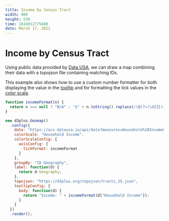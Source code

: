 ```yaml
---
title: Income by Census Tract
width: 800
height: 550
time: 1616012775400
date: March 17, 2021
---
```


[height]: 550
[delay]: 4000

# Income by Census Tract

Using public data provided by [Data USA](https://datausa.io/), we can draw a map combining their data with a topojson file containing matching IDs.

This example also shows how to use a custom number formatter for both displaying the value in the [tooltip](http://d3plus.org/docs/#Viz.tooltipConfig) and for formatting the tick values in the [color scale](http://d3plus.org/docs/#Viz.colorScaleConfig).

```js
function incomeFormat(n) {
  return n === null ? "N/A" : "$" + n.toString().replace(/\B(?=(\d{3})+(?!\d))/g, ",");
}

new d3plus.Geomap()
  .config({
    data: "https://acs.datausa.io/api/data?measures=Household%20Income&Geography=04000US25:tracts&year=latest",
    colorScale: "Household Income",
    colorScaleConfig: {
      axisConfig: {
        tickFormat: incomeFormat
      }
    },
    groupBy: "ID Geography",
    label: function(d) {
      return d.Geography;
    },
    topojson: "https://d3plus.org/topojson/tracts_25.json",
    tooltipConfig: {
      body: function(d) {
        return "Income: " + incomeFormat(d["Household Income"]);
      }
    }
  })
  .render();
```
